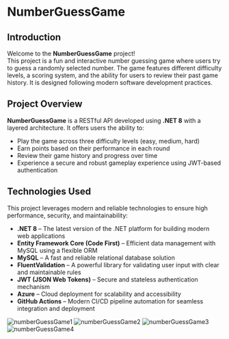 # NumberGuessGame

## Introduction  
Welcome to the **NumberGuessGame** project!  
This project is a fun and interactive number guessing game where users try to guess a randomly selected number. The game features different difficulty levels, a scoring system, and the ability for users to review their past game history. It is designed following modern software development practices.

## Project Overview  
**NumberGuessGame** is a RESTful API developed using **.NET 8** with a layered architecture. It offers users the ability to:

- Play the game across three difficulty levels (easy, medium, hard)  
- Earn points based on their performance in each round  
- Review their game history and progress over time  
- Experience a secure and robust gameplay experience using JWT-based authentication  

## Technologies Used  

This project leverages modern and reliable technologies to ensure high performance, security, and maintainability:

- **.NET 8** – The latest version of the .NET platform for building modern web applications  
- **Entity Framework Core (Code First)** – Efficient data management with MySQL using a flexible ORM  
- **MySQL** – A fast and reliable relational database solution  
- **FluentValidation** – A powerful library for validating user input with clear and maintainable rules  
- **JWT (JSON Web Tokens)** – Secure and stateless authentication mechanism  
- **Azure** – Cloud deployment for scalability and accessibility  
- **GitHub Actions** – Modern CI/CD pipeline automation for seamless integration and deployment  


![numberGuessGame1](https://github.com/user-attachments/assets/f5dcc653-b3e5-4c84-bdc8-da8c1eebf413)   ![numberGuessGame2](https://github.com/user-attachments/assets/ed5348f1-6300-4bf8-882d-60c40d9505c3)
![numberGuessGame3](https://github.com/user-attachments/assets/59587ede-b114-4077-a1e5-b757a8ba973e)   ![numberGuessGame4](https://github.com/user-attachments/assets/2f088320-eda2-422c-b6ef-8f3b6f12429a)
